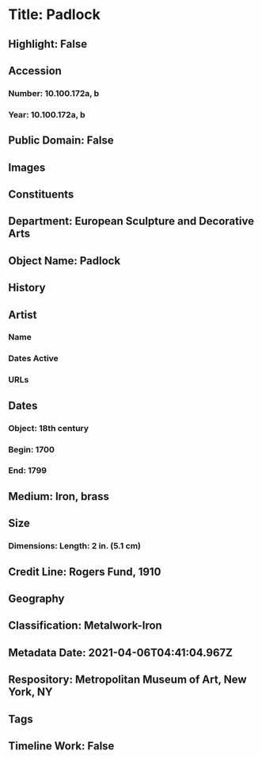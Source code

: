 # Title: Padlock
## Highlight: False
## Accession
### Number: 10.100.172a, b
### Year: 10.100.172a, b
## Public Domain: False
## Images
## Constituents
## Department: European Sculpture and Decorative Arts
## Object Name: Padlock
## History
## Artist
### Name
### Dates Active
### URLs
## Dates
### Object: 18th century
### Begin: 1700
### End: 1799
## Medium: Iron, brass
## Size
### Dimensions: Length: 2 in. (5.1 cm)
## Credit Line: Rogers Fund, 1910
## Geography
## Classification: Metalwork-Iron
## Metadata Date: 2021-04-06T04:41:04.967Z
## Respository: Metropolitan Museum of Art, New York, NY
## Tags
## Timeline Work: False